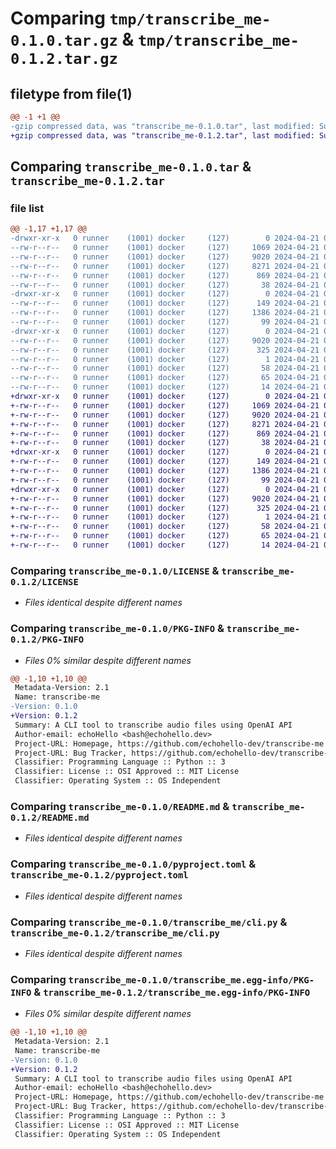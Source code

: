 # Comparing `tmp/transcribe_me-0.1.0.tar.gz` & `tmp/transcribe_me-0.1.2.tar.gz`

## filetype from file(1)

```diff
@@ -1 +1 @@
-gzip compressed data, was "transcribe_me-0.1.0.tar", last modified: Sun Apr 21 00:42:23 2024, max compression
+gzip compressed data, was "transcribe_me-0.1.2.tar", last modified: Sun Apr 21 00:57:54 2024, max compression
```

## Comparing `transcribe_me-0.1.0.tar` & `transcribe_me-0.1.2.tar`

### file list

```diff
@@ -1,17 +1,17 @@
-drwxr-xr-x   0 runner    (1001) docker     (127)        0 2024-04-21 00:42:23.771693 transcribe_me-0.1.0/
--rw-r--r--   0 runner    (1001) docker     (127)     1069 2024-04-21 00:40:01.000000 transcribe_me-0.1.0/LICENSE
--rw-r--r--   0 runner    (1001) docker     (127)     9020 2024-04-21 00:42:23.771693 transcribe_me-0.1.0/PKG-INFO
--rw-r--r--   0 runner    (1001) docker     (127)     8271 2024-04-21 00:40:01.000000 transcribe_me-0.1.0/README.md
--rw-r--r--   0 runner    (1001) docker     (127)      869 2024-04-21 00:40:01.000000 transcribe_me-0.1.0/pyproject.toml
--rw-r--r--   0 runner    (1001) docker     (127)       38 2024-04-21 00:42:23.775693 transcribe_me-0.1.0/setup.cfg
-drwxr-xr-x   0 runner    (1001) docker     (127)        0 2024-04-21 00:42:23.771693 transcribe_me-0.1.0/transcribe_me/
--rw-r--r--   0 runner    (1001) docker     (127)      149 2024-04-21 00:40:01.000000 transcribe_me-0.1.0/transcribe_me/__init__.py
--rw-r--r--   0 runner    (1001) docker     (127)     1386 2024-04-21 00:40:01.000000 transcribe_me-0.1.0/transcribe_me/cli.py
--rw-r--r--   0 runner    (1001) docker     (127)       99 2024-04-21 00:40:01.000000 transcribe_me-0.1.0/transcribe_me/main.py
-drwxr-xr-x   0 runner    (1001) docker     (127)        0 2024-04-21 00:42:23.771693 transcribe_me-0.1.0/transcribe_me.egg-info/
--rw-r--r--   0 runner    (1001) docker     (127)     9020 2024-04-21 00:42:23.000000 transcribe_me-0.1.0/transcribe_me.egg-info/PKG-INFO
--rw-r--r--   0 runner    (1001) docker     (127)      325 2024-04-21 00:42:23.000000 transcribe_me-0.1.0/transcribe_me.egg-info/SOURCES.txt
--rw-r--r--   0 runner    (1001) docker     (127)        1 2024-04-21 00:42:23.000000 transcribe_me-0.1.0/transcribe_me.egg-info/dependency_links.txt
--rw-r--r--   0 runner    (1001) docker     (127)       58 2024-04-21 00:42:23.000000 transcribe_me-0.1.0/transcribe_me.egg-info/entry_points.txt
--rw-r--r--   0 runner    (1001) docker     (127)       65 2024-04-21 00:42:23.000000 transcribe_me-0.1.0/transcribe_me.egg-info/requires.txt
--rw-r--r--   0 runner    (1001) docker     (127)       14 2024-04-21 00:42:23.000000 transcribe_me-0.1.0/transcribe_me.egg-info/top_level.txt
+drwxr-xr-x   0 runner    (1001) docker     (127)        0 2024-04-21 00:57:54.575199 transcribe_me-0.1.2/
+-rw-r--r--   0 runner    (1001) docker     (127)     1069 2024-04-21 00:55:40.000000 transcribe_me-0.1.2/LICENSE
+-rw-r--r--   0 runner    (1001) docker     (127)     9020 2024-04-21 00:57:54.575199 transcribe_me-0.1.2/PKG-INFO
+-rw-r--r--   0 runner    (1001) docker     (127)     8271 2024-04-21 00:55:40.000000 transcribe_me-0.1.2/README.md
+-rw-r--r--   0 runner    (1001) docker     (127)      869 2024-04-21 00:55:40.000000 transcribe_me-0.1.2/pyproject.toml
+-rw-r--r--   0 runner    (1001) docker     (127)       38 2024-04-21 00:57:54.575199 transcribe_me-0.1.2/setup.cfg
+drwxr-xr-x   0 runner    (1001) docker     (127)        0 2024-04-21 00:57:54.571199 transcribe_me-0.1.2/transcribe_me/
+-rw-r--r--   0 runner    (1001) docker     (127)      149 2024-04-21 00:55:40.000000 transcribe_me-0.1.2/transcribe_me/__init__.py
+-rw-r--r--   0 runner    (1001) docker     (127)     1386 2024-04-21 00:55:40.000000 transcribe_me-0.1.2/transcribe_me/cli.py
+-rw-r--r--   0 runner    (1001) docker     (127)       99 2024-04-21 00:55:40.000000 transcribe_me-0.1.2/transcribe_me/main.py
+drwxr-xr-x   0 runner    (1001) docker     (127)        0 2024-04-21 00:57:54.575199 transcribe_me-0.1.2/transcribe_me.egg-info/
+-rw-r--r--   0 runner    (1001) docker     (127)     9020 2024-04-21 00:57:54.000000 transcribe_me-0.1.2/transcribe_me.egg-info/PKG-INFO
+-rw-r--r--   0 runner    (1001) docker     (127)      325 2024-04-21 00:57:54.000000 transcribe_me-0.1.2/transcribe_me.egg-info/SOURCES.txt
+-rw-r--r--   0 runner    (1001) docker     (127)        1 2024-04-21 00:57:54.000000 transcribe_me-0.1.2/transcribe_me.egg-info/dependency_links.txt
+-rw-r--r--   0 runner    (1001) docker     (127)       58 2024-04-21 00:57:54.000000 transcribe_me-0.1.2/transcribe_me.egg-info/entry_points.txt
+-rw-r--r--   0 runner    (1001) docker     (127)       65 2024-04-21 00:57:54.000000 transcribe_me-0.1.2/transcribe_me.egg-info/requires.txt
+-rw-r--r--   0 runner    (1001) docker     (127)       14 2024-04-21 00:57:54.000000 transcribe_me-0.1.2/transcribe_me.egg-info/top_level.txt
```

### Comparing `transcribe_me-0.1.0/LICENSE` & `transcribe_me-0.1.2/LICENSE`

 * *Files identical despite different names*

### Comparing `transcribe_me-0.1.0/PKG-INFO` & `transcribe_me-0.1.2/PKG-INFO`

 * *Files 0% similar despite different names*

```diff
@@ -1,10 +1,10 @@
 Metadata-Version: 2.1
 Name: transcribe-me
-Version: 0.1.0
+Version: 0.1.2
 Summary: A CLI tool to transcribe audio files using OpenAI API
 Author-email: echoHello <bash@echohello.dev>
 Project-URL: Homepage, https://github.com/echohello-dev/transcribe-me
 Project-URL: Bug Tracker, https://github.com/echohello-dev/transcribe-me/issues
 Classifier: Programming Language :: Python :: 3
 Classifier: License :: OSI Approved :: MIT License
 Classifier: Operating System :: OS Independent
```

### Comparing `transcribe_me-0.1.0/README.md` & `transcribe_me-0.1.2/README.md`

 * *Files identical despite different names*

### Comparing `transcribe_me-0.1.0/pyproject.toml` & `transcribe_me-0.1.2/pyproject.toml`

 * *Files identical despite different names*

### Comparing `transcribe_me-0.1.0/transcribe_me/cli.py` & `transcribe_me-0.1.2/transcribe_me/cli.py`

 * *Files identical despite different names*

### Comparing `transcribe_me-0.1.0/transcribe_me.egg-info/PKG-INFO` & `transcribe_me-0.1.2/transcribe_me.egg-info/PKG-INFO`

 * *Files 0% similar despite different names*

```diff
@@ -1,10 +1,10 @@
 Metadata-Version: 2.1
 Name: transcribe-me
-Version: 0.1.0
+Version: 0.1.2
 Summary: A CLI tool to transcribe audio files using OpenAI API
 Author-email: echoHello <bash@echohello.dev>
 Project-URL: Homepage, https://github.com/echohello-dev/transcribe-me
 Project-URL: Bug Tracker, https://github.com/echohello-dev/transcribe-me/issues
 Classifier: Programming Language :: Python :: 3
 Classifier: License :: OSI Approved :: MIT License
 Classifier: Operating System :: OS Independent
```

